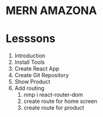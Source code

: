 # MERN AMAZONA

# Lesssons
1. Introduction
2. Install Tools
3. Create React App
4. Create Git Repository
5. Show Product
6. Add routing
    1. nmp i react-router-dom
    2. create route for home screen
    3. create route for product
